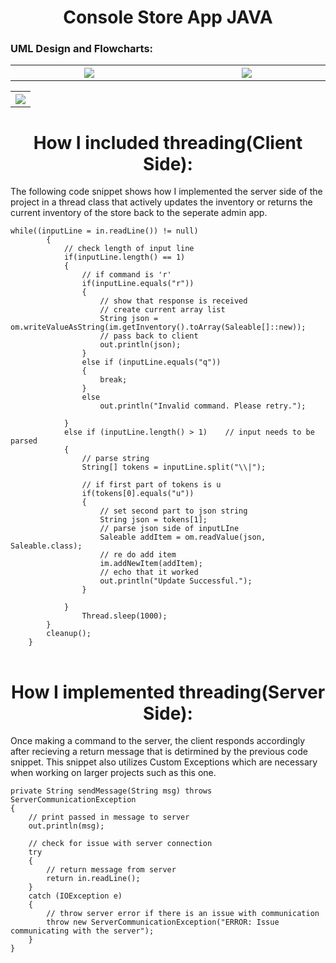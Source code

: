 <h1 align="center">Console Store App JAVA</h1>

<h3>UML Design and Flowcharts:</h3>
<table>
  <th width="500">
    <img src="https://github.com/phollenback/Skills-Overview/assets/145724342/4166e6c7-8e61-4009-b100-56d050947b14">
  </th>
  <th width="500">
    <img src="https://github.com/phollenback/Skills-Overview/assets/145724342/44eadb88-0b8d-4a8e-8310-ce3d562ab585">
  </th>
</table>
<table>
  <th><img src="https://github.com/phollenback/Skills-Overview/assets/145724342/45b802ee-1dff-42bd-b452-981c7ede7a14"></th>
</table>
<h1 align="center">How I included threading(Client Side):</h1>
<p align="left">The following code snippet shows how I implemented the server side of the project in a thread class that actively updates the inventory or returns the current inventory of the store back to the seperate admin app.</p>
<table>

    
    
    while((inputLine = in.readLine()) != null)
			{
				// check length of input line
				if(inputLine.length() == 1)
				{
					// if command is 'r'
					if(inputLine.equals("r"))
					{
						// show that response is received
						// create current array list
						String json = om.writeValueAsString(im.getInventory().toArray(Saleable[]::new));
						// pass back to client
						out.println(json);
					}
					else if (inputLine.equals("q"))
					{
						break;
					}
					else 
						out.println("Invalid command. Please retry.");
						
				}
				else if (inputLine.length() > 1)	// input needs to be parsed
				{
					// parse string
					String[] tokens = inputLine.split("\\|");
						
					// if first part of tokens is u
					if(tokens[0].equals("u"))
					{
						// set second part to json string
						String json = tokens[1];
						// parse json side of inputLIne
						Saleable addItem = om.readValue(json, Saleable.class);
						// re do add item
						im.addNewItem(addItem);
						// echo that it worked
						out.println("Update Successful.");
					}
					
				}
					Thread.sleep(1000);
			}
			cleanup();
		} 

</table>
<h1 align="center">How I implemented threading(Server Side): </h1>
<p>Once making a command to the server, the client responds accordingly after recieving a return message that is detirmined by the previous code snippet. This snippet also utilizes Custom Exceptions which are necessary when working on larger projects such as this one.</p>
<table>



  	private String sendMessage(String msg) throws ServerCommunicationException 
    {
    	// print passed in message to server
        out.println(msg);
        
        // check for issue with server connection
        try 
        {
        	// return message from server
			return in.readLine();
		} 
        catch (IOException e) 
        {
        	// throw server error if there is an issue with communication
			throw new ServerCommunicationException("ERROR: Issue communicating with the server");
		}
    }
</table>
